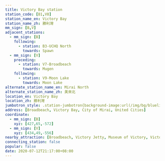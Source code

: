 ```yaml
---
title: Victory Bay station
station_code: [B1,V8]
station_name_en: Victory Bay
station_name_zh: 勝利灣
mm_sign: [B,V]
adjacent_stations:
  - mm_sign: [B]
    following:
      - station: B3-UCHQ North
        towards: Spawn
  - mm_sign: [V]
    preceding:
      - station: V7-Broadbeach
        towards: Mugen
    following:
      - station: V9-Moon Lake
        towards: Moon Lake
alternate_station_name_en: Mirai North
alternate_station_name_zh: 美來北
location_en: Victory Bay
location_zh: 勝利灣
jumbotron_style: .station-jumbotron{background-image:url(/img/bg/blueline.png),url(/img/bg/victoryline.png);background-repeat:no-repeat;background-size:50% 10px,100% 10px;background-position:right 115px,0 145px}
address: [Broadbeach, Victory Bay, City of Mirai, United Cities]
coordinate:
  - mm_sign: [B]
    xyz: [427,65,-572]
  - mm_sign: [V]
    xyz: [434,49,-556]
nearby_attraction: [Broadbeach, Victory Jetty, Museum of Victory, Victory Bay Lighthouse]
connecting_station: false
popular: false
date: 2020-07-12T21:17:00+08:00
---
```


